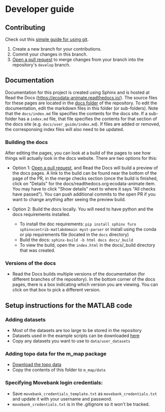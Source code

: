 # Developer guide

## Contributing
Check out this [simple guide for using git](https://rogerdudler.github.io/git-guide/).

1. Create a new branch for your contributions.
2. Commit your changes in this branch.
3. [Open a pull request](https://github.com/jemissik/movebank_vis/pulls) to merge changes from your branch into the
repository's ``develop`` branch.


## Documentation

Documentation for this project is created using Sphinx and is hosted at Read the Docs (https://ecodata-animate.readthedocs.io/). The source files
for these pages are located in the [docs folder](https://github.com/jemissik/movebank_vis/tree/develop/docs) of the repository. To edit the documentation, edit the markdown files in this folder (or sub-folders). Note that the ``docs/index.md`` file specifies the contents for the docs site. If a sub-folder has a ``index.md`` file, that file specifies the contents for that section of the docs site (e.g. ``docs/user_guide/index.md``). If files are added or removed, the corresponsing index files will also need to be updated.

### Building the docs
After editing the pages, you can look at a build of the pages to see how things will actually look in the docs website. There are two options for this:
- Option 1: [Open a pull request](https://github.com/jemissik/movebank_vis/pulls), and Read the Docs will build a preview of the docs pages. A link to the build can be found near the bottom of the page of the PR, in the merge checks section (once the build is finished, click on "Details" for the docs/readthedocs.org:ecodata-animate item.
You may have to click "Show details" next to where it says "All checks have passed"). You can push additional commits to the open PR if you want to change anything after seeing the preview build.
- Option 2: Build the docs locally. You will need to have python and the docs requirements installed.

    - To install the doc requirements: ``pip install sphinx furo sphinxcontrib-matlabdomain myst-parser`` or install
    using the conda or pip requirements file (located in the ``docs`` directory)
    - Build the docs: ``sphinx-build -b html docs docs/_build``
    - To view the build, open the ``index.html`` in the docs/_build directory that was created.

### Versions of the docs
- Read the Docs builds multiple versions of the documentation (for different branches of the repository). In the bottom corner of the docs pages, there is a box indicating which version you are viewing. You can click on that box to pick a different version.



## Setup instructions for the MATLAB code

### Adding datasets
- Most of the datasets are too large to be stored in the repository
- Datasets used in the example scripts can be downloaded [here](https://drive.google.com/drive/folders/1pyK4E-z8XUjRlYKYFX5L198YOlvOoUHA?usp=sharing)
- Copy any datasets you want to use to ``data/user_datasets``
### Adding topo data for the m_map package
- [Download the topo data](https://drive.google.com/drive/folders/1RmhHbSsm15i5xQVMWLaerv39fHja2fgr?usp=sharing)
- Copy the contents of this folder to ``m_map/data``
### Specifying Movebank login credentials:
- Save ``movebank_credentials_template.txt`` as ``movebank_credentials.txt`` and update it with your username and password.
- ``movebank_credentials.txt`` is in the .gitignore so it won't be tracked.
